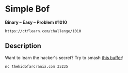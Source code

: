 # Simple Bof

**Binary – Easy – Problem #1010**

`https://ctflearn.com/challenge/1010`


## Description

Want to learn the hacker's secret? Try to smash [this buffer](./extra/bof.c)!

```text
nc thekidofarcrania.com 35235
```
